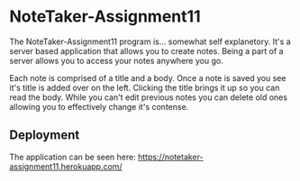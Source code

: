 # NoteTaker-Assignment11

The NoteTaker-Assignment11 program is... somewhat self explanetory. It's a server based application that allows you to create notes. Being a part of a server allows you to access your notes anywhere you go. 

Each note is comprised of a title and a body. Once a note is saved you see it's title is added over on the left. Clicking the title brings it up so you can read the body. While you can't edit previous notes you can delete old ones allowing you to effectively change it's contense.

## Deployment

The application can be seen here:
https://notetaker-assignment11.herokuapp.com/
